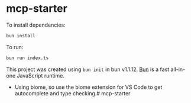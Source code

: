 # mcp-starter

To install dependencies:

```bash
bun install
```

To run:

```bash
bun run index.ts
```

This project was created using `bun init` in bun v1.1.12. [Bun](https://bun.sh) is a fast all-in-one JavaScript runtime.

- Using biome, so use the biome extension for VS Code to get autocomplete and type checking.# mcp-starter
